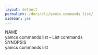 ```yaml
---
layout: default
permalink: /docs/cli/yamcs_commands_list/
sidebar: yes
---
```


<div class="man-title">NAME</div>
<div class="man-section">
    yamcs commands list &ndash; List commands
</div>

<div class="man-title">SYNOPSIS</div>
<div class="man-synopsis">
    yamcs commands list
</div>
